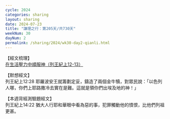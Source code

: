 ```yaml
---
cycle: 2024
categories: sharing
layout: sharing
date: 2024-07-23
title: "謙理之行：第205天/共730天"
weekNum: 30
dayNum: 2
permalink: /sharing/2024/wk30-day2-qianli.html
---
```


【經文梳理】  
<a href="https://youtu.be/zI5uYUwdeUI" target="_blank">在生活壓力中順服神（列王紀上12-13）</a>

【默想經文】  
列王紀上12:28 耶羅波安王就籌劃定妥，鑄造了兩個金牛犢，對眾民說：「以色列人哪，你們上耶路撒冷去實在是難。這就是領你們出埃及地的神！」

【本週背經測驗題經文】  
列王紀上14:22 猶大人行耶和華眼中看為惡的事，犯罪觸動他的憤恨，比他們列祖更甚。
